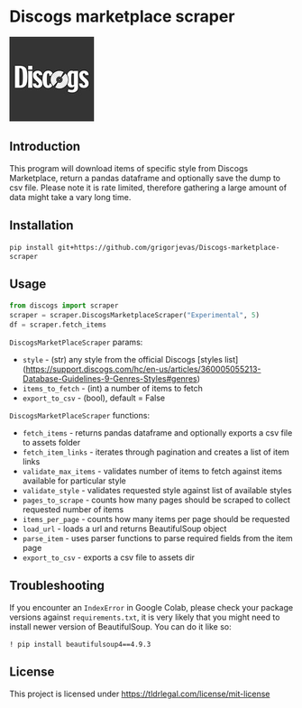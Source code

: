 # Discogs marketplace scraper
![Discogs](assets/discogs_logo.jpg)

## Introduction
This program will download items of specific style from Discogs Marketplace, return a pandas dataframe and 
optionally save the dump to csv file. Please note it is rate limited, therefore gathering a large amount of data might 
take a vary long time.

## Installation
```
pip install git+https://github.com/grigorjevas/Discogs-marketplace-scraper
```

## Usage
```python
from discogs import scraper
scraper = scraper.DiscogsMarketplaceScraper("Experimental", 5)
df = scraper.fetch_items
```

`DiscogsMarketPlaceScraper` params:
- `style` - (str) any style from the official Discogs [styles list]
  (https://support.discogs.com/hc/en-us/articles/360005055213-Database-Guidelines-9-Genres-Styles#genres)
- `items_to_fetch` - (int) a number of items to fetch
- `export_to_csv` - (bool), default = False

`DiscogsMarketPlaceScraper` functions:
- `fetch_items` - returns pandas dataframe and optionally exports a csv file to assets folder
- `fetch_item_links` - iterates through pagination and creates a list of item links
- `validate_max_items` - validates number of items to fetch against items available for particular style
- `validate_style` - validates requested style against list of available styles
- `pages_to_scrape` - counts how many pages should be scraped to collect requested number of items
- `items_per_page` - counts how many items per page should be requested
- `load_url` - loads a url and returns BeautifulSoup object
- `parse_item` - uses parser functions to parse required fields from the item page
- `export_to_csv` - exports a csv file to assets dir


## Troubleshooting
If you encounter an `IndexError` in Google Colab, please check your package versions against `requirements.txt`, it is 
very likely that you might need to install newer version of BeautifulSoup. You can do it like so:
```
! pip install beautifulsoup4==4.9.3
```

## License
This project is licensed under https://tldrlegal.com/license/mit-license
